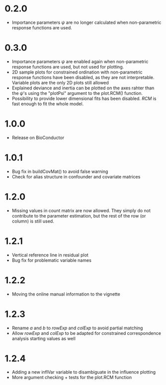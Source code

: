 
0.2.0
=====

-   Importance parameters *ψ* are no longer calculated when non-parametric response functions are used.

0.3.0
=====

-   Importance parameters *ψ* are enabled again when non-parametric response functions are used, but not used for plotting.
-   2D sample plots for constrained ordination with non-parametric response functions have been disabled, as they are not interpretable. Variable plots are the only 2D plots still allowed
-   Explained deviance and inertia can be plotted on the axes rahter than the *ψ*'s using the "plotPsi" argument to the plot.RCM() function.
-   Possibility to provide lower dimensional fits has been disabled. *RCM* is fast enough to fit the whole model.

1.0.0
=====

-   Release on BioConductor

1.0.1
=====

-   Bug fix in buildCovMat() to avoid false warning
-   Check for alias structure in confounder and covariate matrices

1.2.0
=====

-   Missing values in count matrix are now allowed. They simply do not contribute to the parameter estimation, but the rest of the row (or column) is still used.

1.2.1
=====

-   Vertical reference line in residual plot
-   Bug fix for problematic variable names

1.2.2
=====

-   Moving the online manual information to the vignette

1.2.3
=====

-   Rename *a* and *b* to *rowExp* and *colExp* to avoid partial matching
-   Allow *rowExp* and *colExp* to be adapted for constrained correspondence analysis starting values as well

1.2.4
=====

-   Adding a new inflVar variable to disambiguate in the influence plotting
-   More argument checking + tests for the plot.RCM function
